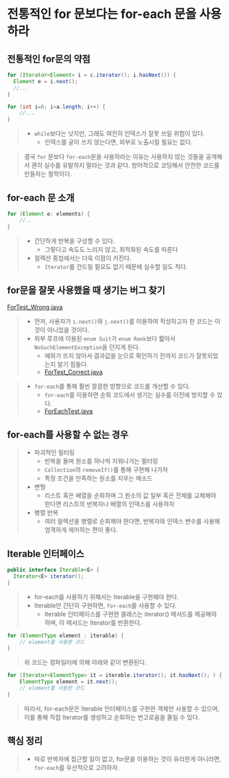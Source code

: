 # 전통적인 for 문보다는 for-each 문을 사용하라

## 전통적인 for문의 약점
```java
for (Iterator<Element> i = c.iterator(); i.hasNext()) {
  Element e = i.next();
  //...
}
```

```java
for (int i=0; i<a.length; i++) {
    //...
}
```
> - `while`보다는 낫지만, 그래도 여전히 인덱스가 잘못 쓰일 위험이 있다.
>   - 인덱스를 굳이 쓰지 않는다면, 외부로 노출시킬 필요는 없다.

> 결국 `for` 문보다 `for-each`문을 사용하라는 이유는 사용하지 않는 것들을 공개해서 괜히 실수를 유발하지 말라는 것과 같다. 방어적으로 코딩해서 안전한 코드를 만들자는 철학이다.

## for-each 문 소개
```java
for (Element e: elements) {
    //..
}
```
> - 간단하게 반복을 구성할 수 있다.
>   - 그렇다고 속도도 느리지 않고, 최적화된 속도를 따른다
> - 컬렉션 중첩에서는 더욱 이점이 커진다.
>   - `Iterator`를 건드릴 필요도 없기 때문에 실수할 일도 적다.

## for문을 잘못 사용했을 때 생기는 버그 찾기
[ForTest_Wrong.java](ForTest_Wrong.java)
> - 먼저, 사용자가 `i.next()`와 `j.next()`를 이용하여 작성하고자 한 코드는 이것이 아니었을 것이다.
> - 외부 루프에 이용된 `enum Suit`가 `enum Rank`보다 짧아서 `NoSuchElementException`을 던지게 된다.
>   - 예외가 뜨지 않아서 결과값을 눈으로 확인하기 전까지 코드가 잘못되었는지 알기 힘들다.
>   - [ForTest_Correct.java](ForTest_Correct.java)

> - `for-each`를 통해 훨씬 깔끔한 방향으로 코드를 개선할 수 있다.
>   - `for-each`를 이용하면 순회 코드에서 생기는 실수를 이전에 방지할 수 있다.
>   - [ForEachTest.java](ForEachTest.java)

## for-each를 사용할 수 없는 경우
> - 파괴적인 필터링
>   - 반복을 돌며 원소를 하나씩 지워나가는 필터링
>   - `Collection`의 `removeIf()`를 통해 구현해 나가자
>   - 특정 조건을 만족하는 원소를 지우는 메소드
> - 변형
>   - 리스트 혹은 배열을 순회하며 그 원소의 값 일부 혹은 전체를 교체해야 한다면 리스트의 반복자나 배열의 인덱스를 사용하자
> - 병렬 반복
>   - 여러 컬렉션을 병렬로 순회해야 한다면, 반복자와 인덱스 변수를 사용해 엄격하게 제어하는 편이 좋다.

## Iterable 인터페이스
```java
public interface Iterable<E> {
  Iterator<E> iterator();
}
```
> - for-each를 사용하기 위해서는 Iterable을 구현해야 한다.
> - Iterable만 간단히 구현하면, `for-each`를 사용할 수 있다.
>   - Iterable 인터페이스를 구현한 클래스는 iterator() 메서드를 제공해야 하며, 이 메서드는 Iterator를 반환한다.
```java
for (ElementType element : iterable) {
    // element를 사용한 코드
}
```
> 위 코드는 컴파일러에 의해 아래와 같이 변환된다.
```java
for (Iterator<ElementType> it = iterable.iterator(); it.hasNext(); ) {
    ElementType element = it.next();
    // element를 사용한 코드
}
```
> 따라서, for-each문은 Iterable 인터페이스를 구현한 객체만 사용할 수 있으며, 이를 통해 직접 Iterator를 생성하고 순회하는 번고로움을 줄일 수 있다.


## 핵심 정리
> - 따로 반복자에 접근할 일이 없고, for문을 이용하는 것이 유리한게 아니라면, `for-each`를 우선적으로 고려하자.
